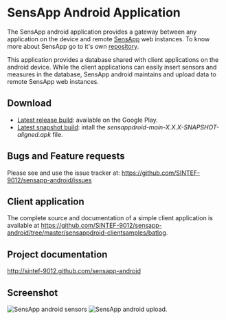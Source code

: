 SensApp Android Application
============================

The SensApp android application provides a gateway between any application on the device and remote [SensApp](http://sensapp.modelbased.net) web instances. To know more about SensApp go to it's own [repository](https://github.com/SINTEF-9012/sensapp).

This application provides a database shared with client applications on the android device. While the client applications can easily insert sensors and measures in the database, SensApp android maintains and upload data to remote SensApp web instances.

Download
---------------------
* [Latest release build](https://play.google.com/store/apps/details?id=org.sensapp.android.sensappdroid): available on the Google Play.
* [Latest snapshot build](http://build.thingml.org/job/Build%20SensApp%20Android/lastSuccessfulBuild/org.sensapp.android$sensappdroid-main): intall the *sensappdroid-main-X.X.X-SNAPSHOT-aligned.apk* file.

Bugs and Feature requests
-------------------------
Please see and use the issue tracker at: https://github.com/SINTEF-9012/sensapp-android/issues

Client application
-------------------------
The complete source and documentation of a simple client application is available at https://github.com/SINTEF-9012/sensapp-android/tree/master/sensappdroid-clientsamples/batlog.

Project documentation
------------------------
http://sintef-9012.github.com/sensapp-android

Screenshot
-------------------------
![SensApp android sensors](https://raw.github.com/SINTEF-9012/sensapp-android/master/extra/screenshots/sensors.png) ![SensApp android upload](https://raw.github.com/SINTEF-9012/sensapp-android/master/extra/screenshots/pref_upload.png).


